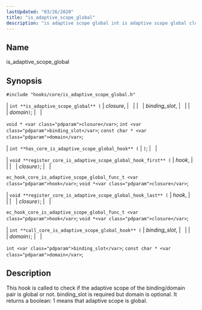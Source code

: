 ```yaml
---
lastUpdated: "03/26/2020"
title: "is_adaptive_scope_global"
description: "is adaptive scope global int is adaptive scope global closure binding slot domain void closure int binding slot const char domain int has core is adaptive scope global hook void register core is adaptive scope global hook first hook closure ec hook core is adaptive scope global func t hook..."
---
```


<a name="hooks.core.is_adaptive_scope_global"></a> 
## Name

is_adaptive_scope_global

## Synopsis

`#include "hooks/core/is_adaptive_scope_global.h"`

| `int **is_adaptive_scope_global** (` | <var class="pdparam">closure</var>, |   |
|   | <var class="pdparam">binding_slot</var>, |   |
|   | <var class="pdparam">domain</var>`)`; |   |

`void * <var class="pdparam">closure</var>`;
`int <var class="pdparam">binding_slot</var>`;
`const char * <var class="pdparam">domain</var>`;

| `int **has_core_is_adaptive_scope_global_hook** (` | `)`; |   |

| `void **register_core_is_adaptive_scope_global_hook_first** (` | <var class="pdparam">hook</var>, |   |
|   | <var class="pdparam">closure</var>`)`; |   |

`ec_hook_core_is_adaptive_scope_global_func_t <var class="pdparam">hook</var>`;
`void *<var class="pdparam">closure</var>`;

| `void **register_core_is_adaptive_scope_global_hook_last** (` | <var class="pdparam">hook</var>, |   |
|   | <var class="pdparam">closure</var>`)`; |   |

`ec_hook_core_is_adaptive_scope_global_func_t <var class="pdparam">hook</var>`;
`void *<var class="pdparam">closure</var>`;

| `int **call_core_is_adaptive_scope_global_hook** (` | <var class="pdparam">binding_slot</var>, |   |
|   | <var class="pdparam">domain</var>`)`; |   |

`int <var class="pdparam">binding_slot</var>`;
`const char * <var class="pdparam">domain</var>`;<a name="idp29088256"></a> 
## Description

This hook is called to check if the adaptive scope of the binding/domain pair is global or not. binding_slot is required but domain is optional. It returns a boolean: 1 means that adaptive scope is global.